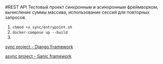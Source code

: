 #REST API
Тестовый проект синхронным и асинхронным фреймворком, вычисление суммы массива, 
использование сессий для повторных запросов.

1. ```chmod +x sync/entrypoint.sh```
2. ```docker-compose up --build``` 
3.
[sync project - Django Framework](http://0.0.0.0:7000/api/swagger/)

[async project - Sanic framework](http://0.0.0.0:9000/swagger/)
